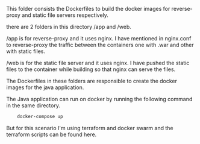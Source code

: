 This folder consists the Dockerfiles to build the docker images for reverse-proxy and static file servers respectively.

there are 2 folders in this directory /app and /web.

/app is for reverse-proxy and it uses nginx. I have mentioned in nginx.conf to reverse-proxy the traffic between the containers one with .war and other with static files.

/web is for the static file server and it uses nginx. I have pushed the static files to the container while building so that nginx can serve  the files.

The Dockerfiles in these folders are responsible to create the docker images for the java application.

The Java application can run on docker by running the following command in the same directory.

```bash
    docker-compose up
```

But for this scenario I'm using terraform and docker swarm and the terraform scripts can be found here.
